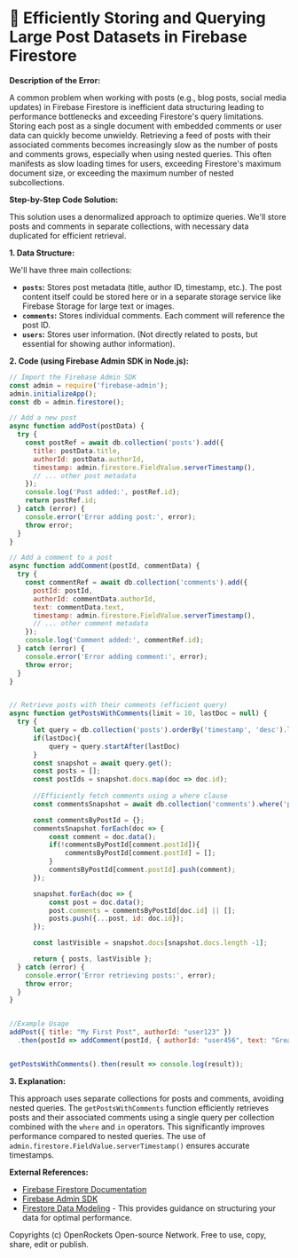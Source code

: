 # 🐞 Efficiently Storing and Querying Large Post Datasets in Firebase Firestore


**Description of the Error:**

A common problem when working with posts (e.g., blog posts, social media updates) in Firebase Firestore is inefficient data structuring leading to performance bottlenecks and exceeding Firestore's query limitations.  Storing each post as a single document with embedded comments or user data can quickly become unwieldy.  Retrieving a feed of posts with their associated comments becomes increasingly slow as the number of posts and comments grows, especially when using nested queries.  This often manifests as slow loading times for users, exceeding Firestore's maximum document size, or exceeding the maximum number of nested subcollections.

**Step-by-Step Code Solution:**

This solution uses a denormalized approach to optimize queries.  We'll store posts and comments in separate collections, with necessary data duplicated for efficient retrieval.

**1. Data Structure:**

We'll have three main collections:

* **`posts`:**  Stores post metadata (title, author ID, timestamp, etc.).  The post content itself could be stored here or in a separate storage service like Firebase Storage for large text or images.
* **`comments`:** Stores individual comments. Each comment will reference the post ID.
* **`users`:** Stores user information. (Not directly related to posts, but essential for showing author information).

**2. Code (using Firebase Admin SDK in Node.js):**

```javascript
// Import the Firebase Admin SDK
const admin = require('firebase-admin');
admin.initializeApp();
const db = admin.firestore();

// Add a new post
async function addPost(postData) {
  try {
    const postRef = await db.collection('posts').add({
      title: postData.title,
      authorId: postData.authorId,
      timestamp: admin.firestore.FieldValue.serverTimestamp(),
      // ... other post metadata
    });
    console.log('Post added:', postRef.id);
    return postRef.id;
  } catch (error) {
    console.error('Error adding post:', error);
    throw error;
  }
}

// Add a comment to a post
async function addComment(postId, commentData) {
  try {
    const commentRef = await db.collection('comments').add({
      postId: postId,
      authorId: commentData.authorId,
      text: commentData.text,
      timestamp: admin.firestore.FieldValue.serverTimestamp(),
      // ... other comment metadata
    });
    console.log('Comment added:', commentRef.id);
  } catch (error) {
    console.error('Error adding comment:', error);
    throw error;
  }
}


// Retrieve posts with their comments (efficient query)
async function getPostsWithComments(limit = 10, lastDoc = null) {
  try {
      let query = db.collection('posts').orderBy('timestamp', 'desc').limit(limit);
      if(lastDoc){
          query = query.startAfter(lastDoc)
      }
      const snapshot = await query.get();
      const posts = [];
      const postIds = snapshot.docs.map(doc => doc.id);
      
      //Efficiently fetch comments using a where clause
      const commentsSnapshot = await db.collection('comments').where('postId', 'in', postIds).get();

      const commentsByPostId = {};
      commentsSnapshot.forEach(doc => {
          const comment = doc.data();
          if(!commentsByPostId[comment.postId]){
              commentsByPostId[comment.postId] = [];
          }
          commentsByPostId[comment.postId].push(comment);
      });

      snapshot.forEach(doc => {
          const post = doc.data();
          post.comments = commentsByPostId[doc.id] || [];
          posts.push({...post, id: doc.id});
      });

      const lastVisible = snapshot.docs[snapshot.docs.length -1];

      return { posts, lastVisible };
  } catch (error) {
    console.error('Error retrieving posts:', error);
    throw error;
  }
}


//Example Usage
addPost({ title: "My First Post", authorId: "user123" })
  .then(postId => addComment(postId, { authorId: "user456", text: "Great post!" }));


getPostsWithComments().then(result => console.log(result));
```

**3. Explanation:**

This approach uses separate collections for posts and comments, avoiding nested queries.  The `getPostsWithComments` function efficiently retrieves posts and their associated comments using a single query per collection combined with the `where` and `in` operators. This significantly improves performance compared to nested queries.  The use of `admin.firestore.FieldValue.serverTimestamp()` ensures accurate timestamps.


**External References:**

* [Firebase Firestore Documentation](https://firebase.google.com/docs/firestore)
* [Firebase Admin SDK](https://firebase.google.com/docs/admin/setup)
* [Firestore Data Modeling](https://firebase.google.com/docs/firestore/modeling/design) - This provides guidance on structuring your data for optimal performance.

Copyrights (c) OpenRockets Open-source Network. Free to use, copy, share, edit or publish.

